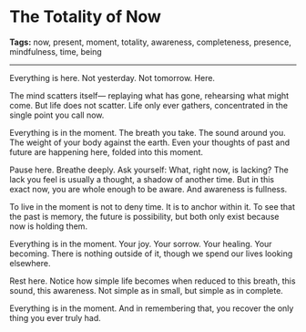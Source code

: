 # The Totality of Now

**Tags:** now, present, moment, totality, awareness, completeness, presence, mindfulness, time, being

---

Everything is here.
Not yesterday.
Not tomorrow.
Here.

The mind scatters itself—
replaying what has gone,
rehearsing what might come.
But life does not scatter.
Life only ever gathers,
concentrated in the single point
you call now.

Everything is in the moment.
The breath you take.
The sound around you.
The weight of your body against the earth.
Even your thoughts of past and future
are happening here,
folded into this moment.

Pause here.
Breathe deeply.
Ask yourself:
What, right now, is lacking?
The lack you feel is usually a thought,
a shadow of another time.
But in this exact now,
you are whole enough to be aware.
And awareness is fullness.

To live in the moment is not to deny time.
It is to anchor within it.
To see that the past is memory,
the future is possibility,
but both only exist
because now is holding them.

Everything is in the moment.
Your joy.
Your sorrow.
Your healing.
Your becoming.
There is nothing outside of it,
though we spend our lives looking elsewhere.

Rest here.
Notice how simple life becomes
when reduced to this breath,
this sound,
this awareness.
Not simple as in small,
but simple as in complete.

Everything is in the moment.
And in remembering that,
you recover the only thing
you ever truly had.


